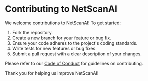 # Contributing to NetScanAI

We welcome contributions to NetScanAI! To get started:

1. Fork the repository.
2. Create a new branch for your feature or bug fix.
3. Ensure your code adheres to the project's coding standards.
4. Write tests for new features or bug fixes.
5. Submit a pull request with a clear description of your changes.

Please refer to our [Code of Conduct](CODE_OF_CONDUCT.md) for guidelines on contributing.

Thank you for helping us improve NetScanAI!
